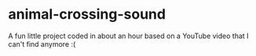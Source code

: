 # animal-crossing-sound
A fun little project coded in about an hour based on a YouTube video that I can't find anymore :(
